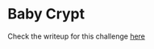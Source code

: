 # Baby Crypt

Check the writeup for this challenge [here](https://github.com/ashutosh1206/Crypto-CTF-Writeups/tree/master/2017/CSAW-CTF-Quals/BabyCrypt)
